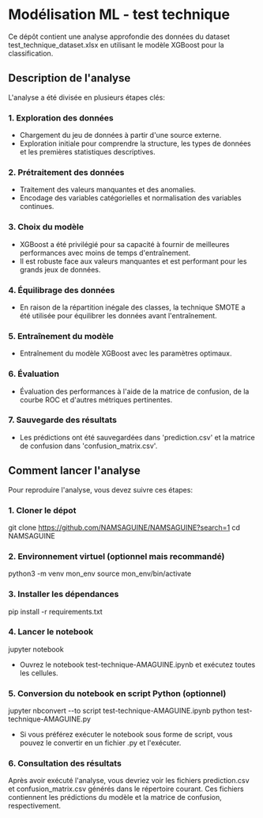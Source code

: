 # Modélisation ML - test technique

Ce dépôt contient une analyse approfondie des données du dataset test_technique_dataset.xlsx en utilisant le modèle XGBoost pour la classification.

## Description de l'analyse

L'analyse a été divisée en plusieurs étapes clés:

### 1. Exploration des données
- Chargement du jeu de données à partir d'une source externe.
- Exploration initiale pour comprendre la structure, les types de données et les premières statistiques descriptives.
### 2. Prétraitement des données 
- Traitement des valeurs manquantes et des anomalies.
- Encodage des variables catégorielles et normalisation des variables continues.
### 3. Choix du modèle 
- XGBoost a été privilégié pour sa capacité à fournir de meilleures performances avec moins de temps d'entraînement.
- Il est robuste face aux valeurs manquantes et est performant pour les grands jeux de données.
### 4. Équilibrage des données 
- En raison de la répartition inégale des classes, la technique SMOTE a été utilisée pour équilibrer les données avant l'entraînement.
### 5. Entraînement du modèle 
- Entraînement du modèle XGBoost avec les paramètres optimaux.
### 6. Évaluation 
- Évaluation des performances à l'aide de la matrice de confusion, de la courbe ROC et d'autres métriques pertinentes.
### 7. Sauvegarde des résultats 
- Les prédictions ont été sauvegardées dans 'prediction.csv' et la matrice de confusion dans 'confusion_matrix.csv'.


## Comment lancer l'analyse
Pour reproduire l'analyse, vous devez suivre ces étapes:

### 1. Cloner le dépot 

git clone https://github.com/NAMSAGUINE/NAMSAGUINE?search=1
cd NAMSAGUINE

### 2. Environnement virtuel (optionnel mais recommandé)
python3 -m venv mon_env
source mon_env/bin/activate

### 3. Installer les dépendances
pip install -r requirements.txt

### 4. Lancer le notebook 
jupyter notebook 
- Ouvrez le notebook test-technique-AMAGUINE.ipynb et exécutez toutes les cellules.
### 5. Conversion du notebook en script Python  (optionnel)
jupyter nbconvert --to script test-technique-AMAGUINE.ipynb
python test-technique-AMAGUINE.py

- Si vous préférez exécuter le notebook sous forme de script, vous pouvez le convertir en un fichier .py et l'exécuter.

### 6. Consultation des résultats

Après avoir exécuté l'analyse, vous devriez voir les fichiers prediction.csv et confusion_matrix.csv générés dans le répertoire courant. Ces fichiers contiennent les prédictions du modèle et la matrice de confusion, respectivement.








